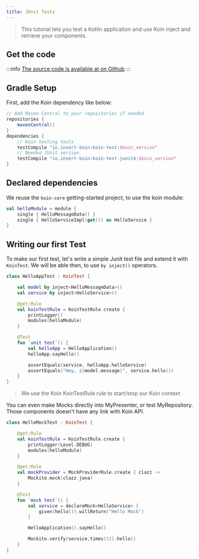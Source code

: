 ```yaml
---
title: JUnit Tests
---
```


> This tutorial lets you test a Kotlin application and use Koin inject and retrieve your components.

## Get the code

:::info
[The source code is available at on Github](https://github.com/InsertKoinIO/koin-getting-started/tree/main/quickstart/getting-started-koin-core)
:::

## Gradle Setup

First, add the Koin dependency like below:

```groovy
// Add Maven Central to your repositories if needed
repositories {
	mavenCentral()    
}
dependencies {
    // Koin testing tools
    testCompile "io.insert-koin:koin-test:$koin_version"
    // Needed JUnit version
    testCompile "io.insert-koin:koin-test-junit4:$koin_version"
}
```

## Declared dependencies

We reuse the `koin-core` getting-started project, to use the koin module:

```kotlin
val helloModule = module {
    single { HelloMessageData() }
    single { HelloServiceImpl(get()) as HelloService }
}
```

## Writing our first Test

To make our first test, let's write a simple Junit test file and extend it with `KoinTest`. We will be able then, to use `by inject()` operators.

```kotlin
class HelloAppTest : KoinTest {

    val model by inject<HelloMessageData>()
    val service by inject<HelloService>()

    @get:Rule
    val koinTestRule = KoinTestRule.create {
        printLogger()
        modules(helloModule)
    }

    @Test
    fun `unit test`() {
        val helloApp = HelloApplication()
        helloApp.sayHello()

        assertEquals(service, helloApp.helloService)
        assertEquals("Hey, ${model.message}", service.hello())
    }
}
```

> We use the Koin KoinTestRule rule to start/stop our Koin context

You can even make Mocks directly into MyPresenter, or test MyRepository. Those components doesn't have any link with Koin API.

```kotlin
class HelloMockTest : KoinTest {

    @get:Rule
    val koinTestRule = KoinTestRule.create {
        printLogger(Level.DEBUG)
        modules(helloModule)
    }

    @get:Rule
    val mockProvider = MockProviderRule.create { clazz ->
        Mockito.mock(clazz.java)
    }

    @Test
    fun `mock test`() {
        val service = declareMock<HelloService> {
            given(hello()).willReturn("Hello Mock")
        }

        HelloApplication().sayHello()

        Mockito.verify(service,times(1)).hello()
    }
}
```
